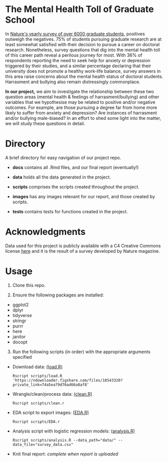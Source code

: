 # The Mental Health Toll of Graduate School

In [Nature's yearly survey of over 6000 graduate students,](https://www.nature.com/articles/d41586-019-03459-7) positives outweigh the negatives. 75% of students pursuing graduate research are at least somewhat satisfied with their decision to pursue a career on doctoral research. Nonetheless, survey questions that dig into the mental health toll of this career path reveal a perilous journey for most. With 36% of respondents reporting the need to seek help for anxiety or depression triggered by their studies, and a similar percentage declaring that their university does not promote a healthy work-life balance, survey answers in this area raise concerns about the mental health status of doctoral students. Harrasment and bullying also remain distressingly commonplace.

**In our project,** we aim to investigate the relationship between these two question areas (mental health & feelings of harrasment/bullying) and other variables that we hypothesise may be related to positive and/or negative outcomes. For example, are those pursuing a degree far from home more likely to suffer from anxiety and depression? Are instances of harrasment and/or bullying male-biased? In an effort to shed some light into the matter, we will study these questions in detail.

# Directory

A brief directory for easy navigation of our project repo.

+ **docs** contains all .Rmd files, and our final report (eventually!)

+ **data** holds all the data generated in the project.

+ **scripts** comprises the scripts created throughout the project.

+ **images** has any images relevant for our report, and those created by scripts.

+ **tests** contains tests for functions created in the project.

# Acknowledgments

Data used for this project is publicly available with a C4 Creative Commons license [here](https://figshare.com/s/74a5ea79d76ad66a8af8) and it is the result of a survey developed by Nature magazine. 

# Usage

1. Clone this repo.

2. Ensure the following packages are installed:

  - ggplot2
  - dplyr
  - tidyverse
  - stringr
  - purrr
  - here
  - janitor
  - docopt

3. Run the following scripts (in order) with the appropriate arguments specified

  - Download data: [(load.R)](https://github.com/STAT547-UBC-2019-20/group05/blob/master/scripts/load.R) 
    ```
    Rscript scripts/load.R 'https://ndownloader.figshare.com/files/18543320?private_link=74a5ea79d76ad66a8af8'
    ```
  
  - Wrangle/clean/process data: [(clean.R)](https://github.com/STAT547-UBC-2019-20/group05/blob/master/scripts/clean.R)
    ```
    Rscript scripts/clean.r
    ```
  
  - EDA script to export images: [(EDA.R)](https://github.com/STAT547-UBC-2019-20/group05/blob/master/scripts/EDA.R)
    ```
    Rscript scripts/EDA.r
    ```
    
  - Analysis script with logistic regression models: [(analysis.R)](https://github.com/STAT547-UBC-2019-20/group05/blob/master/scripts/analysis.R)
    ```
    Rscript scripts/analysis.R --data_path="data/" --data_file="survey_data.csv"
    ```
  
  - Knit final report:
    *complete when report is uploaded*
